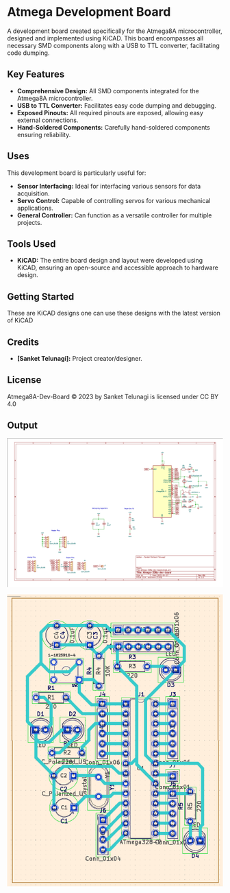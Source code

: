 # Atmega Development Board

A development board created specifically for the Atmega8A microcontroller, designed and implemented using KiCAD. This board encompasses all necessary SMD components along with a USB to TTL converter, facilitating code dumping. 

## Key Features

- **Comprehensive Design:** All SMD components integrated for the Atmega8A microcontroller.
- **USB to TTL Converter:** Facilitates easy code dumping and debugging.
- **Exposed Pinouts:** All required pinouts are exposed, allowing easy external connections.
- **Hand-Soldered Components:** Carefully hand-soldered components ensuring reliability.
  
## Uses

This development board is particularly useful for:

- **Sensor Interfacing:** Ideal for interfacing various sensors for data acquisition.
- **Servo Control:** Capable of controlling servos for various mechanical applications.
- **General Controller:** Can function as a versatile controller for multiple projects.

## Tools Used

- **KiCAD:** The entire board design and layout were developed using KiCAD, ensuring an open-source and accessible approach to hardware design.

## Getting Started

These are KiCAD designs one can use these designs with the latest version of KiCAD



## Credits

- **[Sanket Telunagi]:** Project creator/designer.

## License

Atmega8A-Dev-Board © 2023 by Sanket Telunagi is licensed under CC BY 4.0 

## Output
![Board Schematic](https://github.com/sanket-telunagi/arduino-dev-board/blob/f9b8ef4c014bc069ebac8e63db3b0eda1715db90/Outputs/Board_sch.png)

![Board PCB Layout](https://github.com/sanket-telunagi/arduino-dev-board/blob/f9b8ef4c014bc069ebac8e63db3b0eda1715db90/Outputs/PCB_Layout.png)